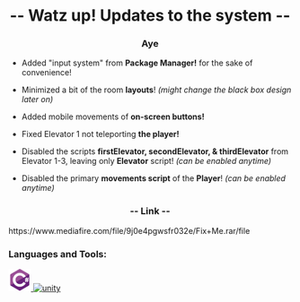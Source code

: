 <h1 align="center">-- Watz up! Updates to the system --</h1>
<h3 align="center">Aye</h3>

- Added "input system" from **Package Manager!** for the sake of convenience!

- Minimized a bit of the room **layouts**! *(might change the black box design later on)*

- Added mobile movements of **on-screen buttons!**

- Fixed Elevator 1 not teleporting **the player!**

- Disabled the scripts **firstElevator, secondElevator, & thirdElevator** from Elevator 1-3, leaving only **Elevator** script! *(can be enabled anytime)*

- Disabled the primary **movements script** of the **Player**! *(can be enabled anytime)*

<p align="left">
</p>

<h3 align="center">-- Link --</h3>
https://www.mediafire.com/file/9j0e4pgwsfr032e/Fix+Me.rar/file


<h3 align="left">Languages and Tools:</h3>
<p align="left"> <a href="https://www.w3schools.com/cs/" target="_blank" rel="noreferrer"> <img src="https://raw.githubusercontent.com/devicons/devicon/master/icons/csharp/csharp-original.svg" alt="csharp" width="40" height="40"/> </a> <a href="https://unity.com/" target="_blank" rel="noreferrer"> <img src="https://www.vectorlogo.zone/logos/unity3d/unity3d-icon.svg" alt="unity" width="40" height="40"/> </a> </p>
